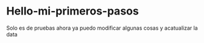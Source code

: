 # Hello-mi-primeros-pasos
Solo es de pruebas
ahora ya puedo modificar algunas cosas y acatualizar la data
